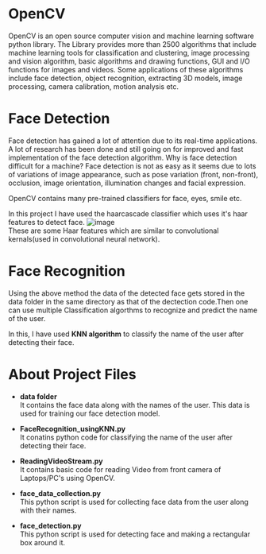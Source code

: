 # OpenCV
OpenCV is an open source computer vision and machine learning software python library.
The Library provides more than 2500 algorithms that include machine learning tools for classification and clustering, image processing and vision algorithm, basic algorithms and drawing functions, GUI and I/O functions for images and videos. Some applications of these algorithms include face detection, object recognition, extracting 3D models, image processing, camera calibration, motion analysis etc.

# Face Detection
Face detection has gained a lot of attention due to its real-time applications. A lot of research has been done and still going on for improved and fast implementation of the face detection algorithm. Why is face detection difficult for a machine? Face detection is not as easy as it seems due to lots of variations of image appearance, such as pose variation (front, non-front), occlusion, image orientation, illumination changes and facial expression.

OpenCV contains many pre-trained classifiers for face, eyes, smile etc.

In this project I have used the haarcascade classifier which uses it's haar features to detect face.
![image](https://user-images.githubusercontent.com/41102775/61474351-1e540980-a9a6-11e9-852a-98b8f7fd9197.png)  
These are some Haar features which are similar to convolutional kernals(used in convolutional neural network).


# Face Recognition
Using the above method the data of the detected face gets stored in the data folder in the same directory as that of the dectection code.Then one can use multiple Classification algorthms to recognize and predict the name of the user.

In this, I have used <b>KNN algorithm</b> to classify the name of the user after detecting their face.

# About Project Files
- **data folder**  
It contains the face data along with the names of the user. This data is used for training our face detection model.

- **FaceRecognition_usingKNN.py**  
It conatins python code for classifying the name of the user after detecting their face.

- **ReadingVideoStream.py**  
It contains basic code for reading Video from front camera of Laptops/PC's using OpenCV.

- **face_data_collection.py**  
This python script is used for collecting face data from the user along with their names.

- **face_detection.py**  
This python script is used for detecting face and making a rectangular box around it.
